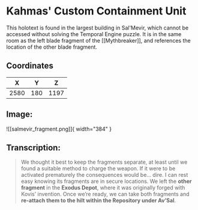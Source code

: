 # Kahmas' Custom Containment Unit

This holotext is found in the largest building in Sal'Mevir, which cannot be accessed without solving the Temporal Engine puzzle. It is in the same room as the left blade fragment of the [[Mythbreaker]], and references the location of the other blade fragment.

## Coordinates
| **X** | **Y** | **Z** |
| :---: | :---: | :---: |
| 2580 |  180  | 1197 |

## Image:

![[salmevir_fragment.png]]{ width="384" }

## Transcription:
> We thought it best to keep the fragments separate, at least until we found a suitable method to charge the weapon. If it were to be activated prematurely the consequences would be… dire. I can rest easy knowing its fragments are in secure locations. We left the **other fragment** in the **Exodus Depot**, where it was originally forged with Kovis’ invention. Once we’re ready, we can take both fragments and **re-attach them to the hilt within the Repository under Av’Sal**.
